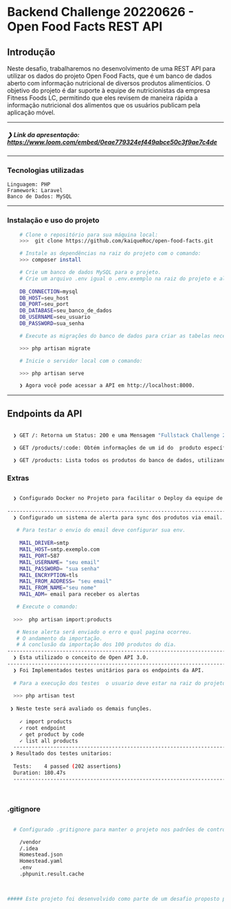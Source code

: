 # Backend Challenge 20220626 - Open Food Facts REST API

##   Introdução
Neste desafio, trabalharemos no desenvolvimento de uma REST API para utilizar os dados do projeto Open Food Facts, que é um banco de dados aberto com informação nutricional de diversos produtos alimentícios. O objetivo do projeto é dar suporte à equipe de nutricionistas da empresa Fitness Foods LC, permitindo que eles revisem de maneira rápida a informação nutricional dos alimentos que os usuários publicam pela aplicação móvel.

-----------------------------------------
##### ❯ Link da apresentação:  https://www.loom.com/embed/0eae779324ef449abce50c3f9ae7c4de
-----------------------------------------
###  Tecnologias utilizadas
    Linguagem: PHP
    Framework: Laravel
    Banco de Dados: MySQL
----------------------------------------
### Instalação e uso do projeto
```bash
    # Clone o repositório para sua máquina local:
    >>>  git clone https://github.com/kaiqueRoc/open-food-facts.git
```
```bash
    # Instale as dependências na raiz do projeto com o comando:
    >>> composer install
```
```bash
    # Crie um banco de dados MySQL para o projeto.
    # Crie um arquivo .env igual o .env.exemplo na raiz do projeto e altere as variáveis abaixo:
    
    DB_CONNECTION=mysql
    DB_HOST=seu_host
    DB_PORT=seu_port
    DB_DATABASE=seu_banco_de_dados
    DB_USERNAME=seu_usuario
    DB_PASSWORD=sua_senha
```

```bash
    # Execute as migrações do banco de dados para criar as tabelas necessárias:

    >>> php artisan migrate
```
```bash
    # Inicie o servidor local com o comando:

    >>> php artisan serve

    ❯ Agora você pode acessar a API em http://localhost:8000.

```
--------------------------------------------------------
## Endpoints da API

```bash

  ❯ GET /: Retorna um Status: 200 e uma Mensagem "Fullstack Challenge 20201026"

  ❯ GET /products/:code: Obtém informações de um id do  produto específico.

  ❯ GET /products: Lista todos os produtos do banco de dados, utilizando paginação de 10 produtos por pagina para evitar sobrecarga de requisições.

```
### Extras

```bash

  ❯ Configurado Docker no Projeto para facilitar o Deploy da equipe de DevOps.
  
-------------------------------------------------------------------------------------------------------
  ❯ Configurado um sistema de alerta para sync dos produtos via email.
  
   # Para testar o envio do email deve configurar sua env.
   
    MAIL_DRIVER=smtp
    MAIL_HOST=smtp.exemplo.com
    MAIL_PORT=587
    MAIL_USERNAME= "seu email"
    MAIL_PASSWORD= "sua senha"
    MAIL_ENCRYPTION=tls
    MAIL_FROM_ADDRESS= "seu email"
    MAIL_FROM_NAME="seu nome"
    MAIL_ADM= email para receber os alertas

   # Execute o comando:
   
  >>>  php artisan import:products

   # Nesse alerta será enviado o erro e qual pagina ocorreu.
   # O andamento da importação.
   # A conclusão da importação dos 100 produtos do dia.
-------------------------------------------------------------------------------------------------------
  ❯ Esta utilizado o conceito de Open API 3.0.
-------------------------------------------------------------------------------------------------------
  ❯ Foi Implementados testes unitários para os endpoints da API.  
  
  # Para a execução dos testes  o usuario deve estar na raiz do projeto e rodar o seguinte comando.
  
  >>> php artisan test
 
 ❯ Neste teste será avaliado os demais funções.
  
    ✓ import products   
    ✓ root endpoint                                                                                                                                                                                                                0.05s  
    ✓ get product by code                                                                                                                                                                                                          0.04s  
    ✓ list all products    
  -------------------------------------------------------------------------------------------------------
 ❯ Resultado dos testes unitarios:
 
  Tests:    4 passed (202 assertions)
  Duration: 180.47s
  -------------------------------------------------------------------------------------------------------

 


```
### .gitignore
```bash

  # Configurado .gritignore para manter o projeto nos padrões de controle de versão.

    /vendor
    /.idea
    Homestead.json
    Homestead.yaml
    .env
    .phpunit.result.cache
 

```
```bash

##### Este projeto foi desenvolvido como parte de um desafio proposto pela Coodesh.

```
